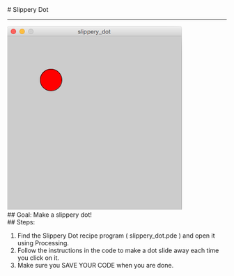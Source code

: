 
 <div id="recipeLeftColumn">
  # Slippery Dot
  <hr/>
  <img src="./slipperyDot.png"/>
  <div id="recipeGoal">
   ## Goal:
   Make a slippery dot!
  </div>
 </div>
 <div id="recipeRightColumn">
  <div id="recipeSteps">
   ## Steps:
   <ol id="stepList">
    <li>
     Find the Slippery Dot recipe program ( slippery_dot.pde ) and open it using Processing.
    </li>
    <li>
     Follow the instructions in the code to make a dot slide away each time you click on it.
    </li>
    <li>
     Make sure you SAVE YOUR CODE when you are done.
    </li>
   </ol>
  </div>
 </div>

